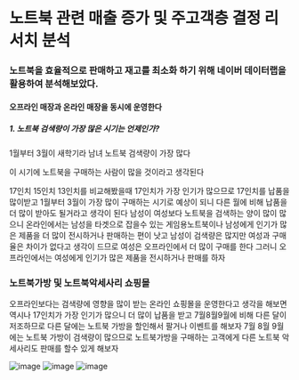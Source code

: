 <h1> 노트북 관련 매출 증가 및 주고객층 결정 리서치 분석 </h1>


<h3>노트북을 효율적으로 판매하고 재고를 최소화 하기 위해 네이버 데이터랩을 활용하여 분석해보았다.</h3>

 
 <h4>오프라인 매장과 온라인 매장을 동시에 운영한다</h4>
<h5>1. 노트북 검색량이 가장 많은 시기는 언제인가?</h5>
<p> 1월부터 3월이 새학기라 남녀 노트북 검색량이 가장 많다 </p>
<p> 이 시기에 노트북을 구매하는 사람이 많을 것이라고 생각된다 </p>

 
17인치 15인치 13인치를 비교해봤을때 17인치가 가장 인기가 많으므로 17인치를 납품을 많이받고 1월부터 3월이 가장 많이 구매하는 시기로 예상이 되니 다른 월에 비해 납품을 더 많이 받아도 될거라고 생각이 된다
남성이 여성보다 노트북을 검색하는 양이 많이 많으니 온라인에서는 남성을 타겟으로 잡을수 있는 게임용노트북이나 남성에게 인기가 많은 제품을
더 많이 전시하거나 판매하는 편이 낫고 남성이 검색량은 많지만 여성과 구매율은 차이가 없다고 생각이 드므로 여성은 오프라인에서 더 많이 구매를 한다 그러니 오프라인에서는 여성에게 인기가 많은 제품을 전시하거나 판매를 하자</p>

<h3>노트북가방 및 노트북악세사리 쇼핑몰</h3>
<p>오프라인보다는 검색량에 영향을 많이 받는 온라인 쇼핑몰을 운영한다고 생각을 해보면 역시나 17인치가 가장 인기가 많으니
더 많이 납품을 받고 7월8월9월에 비해 다른 달이 저조하므로 다른 달에는 노트북 가방을 할인해서 팔거나 이벤트를 해보자
7월 8월 9월에는 노트북 가방이 검색량이 많으므로 노트북가방을 구매하는 고객에게 다른 노트북 악세사리도 판매를 할수 있게 해보자
 
</p>
 


![image](https://user-images.githubusercontent.com/122436372/219250405-a5c7118a-50ab-4a8f-8c76-69216f22c4f4.png)
![image](https://user-images.githubusercontent.com/122436372/219250465-f15d9128-5f96-45e2-ab83-98c0381f51d5.png)
![image](https://user-images.githubusercontent.com/122436372/219250520-c0961d16-a156-479e-87b0-7c414e3a9f05.png)
